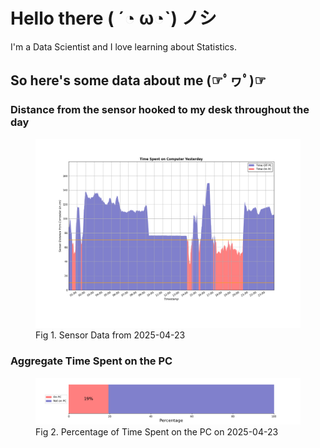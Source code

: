 
# Hello there ( ´◔ ω◔`) ノシ

I'm a Data Scientist and I love learning about Statistics.

## So here's some data about me (☞ﾟヮﾟ)☞


### Distance from the sensor hooked to my desk throughout the day
<figure>
  <picture>
    <source media="(prefers-color-scheme: dark)" srcset="Pi/readme/graphs/lineplot/dark-plot-2025-04-23.png">
    <source media="(prefers-color-scheme: light)" srcset="Pi/readme/graphs/lineplot/light-plot-2025-04-23.png">
    <img alt="Shows a black logo in light color mode and a white one in dark color mode." src="Pi/readme/graphs/lineplot/light-plot-2025-04-23.png">
  </picture>
  <figcaption>Fig 1. Sensor Data from 2025-04-23</figcaption>
</figure>



### Aggregate Time Spent on the PC
<figure>
  <picture>
    <source media="(prefers-color-scheme: dark)" srcset="Pi/readme/graphs/barplot/dark-plot-2025-04-23.png">
    <source media="(prefers-color-scheme: light)" srcset="Pi/readme/graphs/barplot/light-plot-2025-04-23.png">
    <img alt="Shows a black logo in light color mode and a white one in dark color mode." src="Pi/readme/graphs/barplot/light-plot-2025-04-23.png">
  </picture>
  <figcaption>Fig 2. Percentage of Time Spent on the PC on 2025-04-23</figcaption>
</figure>
